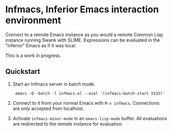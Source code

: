 # Infmacs, Inferior Emacs interaction environment

Connect to a remote Emacs instance as you would a remote Common Lisp
instance running Swank with SLIME. Expressions can be evaluated in the
"inferior" Emacs as if it was local.

This is a work in progress.

## Quickstart

1. Start an Infmacs server in batch mode.

        emacs -Q -batch -l infmacs.el --eval '(infmacs-batch-start 3333)'

2. Connect to it from your normal Emacs with `M-x infmacs`.
   Connections are *only* accepted from localhost.

3. Activate `infmacs-minor-mode` in an `emacs-lisp-mode` buffer. All
   evaluations are redirected to the remote instance for evaluation.

